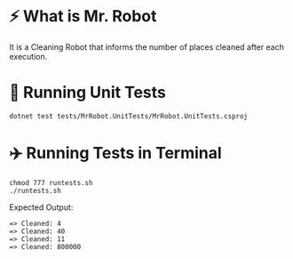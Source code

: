 # :zap: What is Mr. Robot
It is a Cleaning Robot that informs the number of places cleaned after each execution.

# :rocket: Running Unit Tests

```
dotnet test tests/MrRobot.UnitTests/MrRobot.UnitTests.csproj
```
# :airplane: Running Tests in Terminal

```
chmod 777 runtests.sh
./runtests.sh
```

Expected Output:

```
=> Cleaned: 4
=> Cleaned: 40
=> Cleaned: 11
=> Cleaned: 800000
```